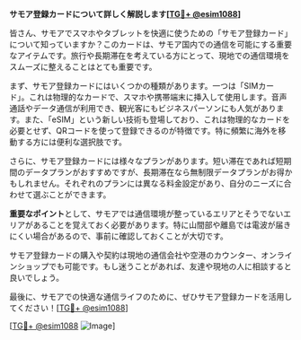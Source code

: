 **サモア登録カードについて詳しく解説します[[TG💪+ @esim1088](https://t.me/s/esim1088)]**

皆さん、サモアでスマホやタブレットを快適に使うための「サモア登録カード」について知っていますか？このカードは、サモア国内での通信を可能にする重要なアイテムです。旅行や長期滞在を考えている方にとって、現地での通信環境をスムーズに整えることはとても重要です。

まず、サモア登録カードにはいくつかの種類があります。一つは「SIMカード」。これは物理的なカードで、スマホや携帯端末に挿入して使用します。音声通話やデータ通信が利用でき、観光客にもビジネスパーソンにも人気があります。また、「eSIM」という新しい技術も登場しており、これは物理的なカードを必要とせず、QRコードを使って登録できるのが特徴です。特に頻繁に海外を移動する方には便利な選択肢です。

さらに、サモア登録カードには様々なプランがあります。短い滞在であれば短期間のデータプランがおすすめですが、長期滞在なら無制限データプランがお得かもしれません。それぞれのプランには異なる料金設定があり、自分のニーズに合わせて選ぶことができます。

**重要なポイント**として、サモアでは通信環境が整っているエリアとそうでないエリアがあることを覚えておく必要があります。特に山間部や離島では電波が届きにくい場合があるので、事前に確認しておくことが大切です。

サモア登録カードの購入や契約は現地の通信会社や空港のカウンター、オンラインショップでも可能です。もし迷うことがあれば、友達や現地の人に相談すると良いでしょう。

最後に、サモアでの快適な通信ライフのために、ぜひサモア登録カードを活用してください！[[TG💪+ @esim1088](https://t.me/s/esim1088)]

[[TG💪+ @esim1088](https://t.me/s/esim1088) ![Image](https://i.postimg.cc/Y0z9fWf4/image.png)]